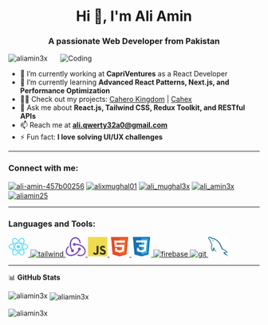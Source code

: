 <h1 align="center">Hi 👋, I'm Ali Amin</h1>
<h3 align="center">A passionate Web Developer from Pakistan</h3>

<img align="right" alt="Coding" width="400" src="https://i.pinimg.com/originals/e4/26/70/e426702edf874b181aced1e2fa5c6cde.gif">

<p align="left"> 
  <img src="https://komarev.com/ghpvc/?username=aliamin3x&label=Profile%20views&color=0e75b6&style=flat" alt="aliamin3x" /> 
</p>

- 🔭 I’m currently working at **CapriVentures** as a React Developer  
- 🌱 I’m currently learning **Advanced React Patterns, Next.js, and Performance Optimization**  
- 👨‍💻 Check out my projects: [Cahero Kingdom](https://github.com/aliamin3x) | [Cahex](https://github.com/aliamin3x)  
- 💬 Ask me about **React.js, Tailwind CSS, Redux Toolkit, and RESTful APIs**  
- 📫 Reach me at **ali.qwerty32a0@gmail.com**  
- ⚡ Fun fact: **I love solving UI/UX challenges**  

---

<h3 align="left">Connect with me:</h3>
<p align="left">
<a href="https://linkedin.com/in/ali-amin-457b00256" target="blank"><img align="center" src="https://raw.githubusercontent.com/rahuldkjain/github-profile-readme-generator/master/src/images/icons/Social/linked-in-alt.svg" alt="ali-amin-457b00256" height="30" width="40" /></a>
<a href="https://fb.com/alixmughal01" target="blank"><img align="center" src="https://raw.githubusercontent.com/rahuldkjain/github-profile-readme-generator/master/src/images/icons/Social/facebook.svg" alt="alixmughal01" height="30" width="40" /></a>
<a href="https://instagram.com/ali_mughal3x" target="blank"><img align="center" src="https://raw.githubusercontent.com/rahuldkjain/github-profile-readme-generator/master/src/images/icons/Social/instagram.svg" alt="ali_mughal3x" height="30" width="40" /></a>
<a href="https://dribbble.com/ali_amin3x" target="blank"><img align="center" src="https://raw.githubusercontent.com/rahuldkjain/github-profile-readme-generator/master/src/images/icons/Social/dribbble.svg" alt="ali_amin3x" height="30" width="40" /></a>
<a href="https://www.behance.net/aliamin25" target="blank"><img align="center" src="https://raw.githubusercontent.com/rahuldkjain/github-profile-readme-generator/master/src/images/icons/Social/behance.svg" alt="aliamin25" height="30" width="40" /></a>
</p>

---

<h3 align="left">Languages and Tools:</h3>
<p align="left"> 
  <a href="https://reactjs.org/" target="_blank" rel="noreferrer"> 
    <img src="https://raw.githubusercontent.com/devicons/devicon/master/icons/react/react-original.svg" alt="react" width="40" height="40"/> 
  </a> 
  <a href="https://tailwindcss.com/" target="_blank" rel="noreferrer"> 
    <img src="https://www.vectorlogo.zone/logos/tailwindcss/tailwindcss-icon.svg" alt="tailwind" width="40" height="40"/> 
  </a>
  <a href="https://redux.js.org/" target="_blank" rel="noreferrer"> 
    <img src="https://raw.githubusercontent.com/devicons/devicon/master/icons/redux/redux-original.svg" alt="redux" width="40" height="40"/> 
  </a> 
  <a href="https://developer.mozilla.org/en-US/docs/Web/JavaScript" target="_blank" rel="noreferrer"> 
    <img src="https://raw.githubusercontent.com/devicons/devicon/master/icons/javascript/javascript-original.svg" alt="javascript" width="40" height="40"/> 
  </a>
  <a href="https://developer.mozilla.org/en-US/docs/HTML" target="_blank" rel="noreferrer"> 
    <img src="https://raw.githubusercontent.com/devicons/devicon/master/icons/html5/html5-original.svg" alt="html5" width="40" height="40"/> 
  </a>
  <a href="https://developer.mozilla.org/en-US/docs/Web/CSS" target="_blank" rel="noreferrer"> 
    <img src="https://raw.githubusercontent.com/devicons/devicon/master/icons/css3/css3-original.svg" alt="css3" width="40" height="40"/> 
  </a>
  <a href="https://firebase.google.com/" target="_blank" rel="noreferrer"> 
    <img src="https://www.vectorlogo.zone/logos/firebase/firebase-icon.svg" alt="firebase" width="40" height="40"/> 
  </a>
  <a href="https://git-scm.com/" target="_blank" rel="noreferrer"> 
    <img src="https://www.vectorlogo.zone/logos/git-scm/git-scm-icon.svg" alt="git" width="40" height="40"/> 
  </a>
  <a href="https://www.mysql.com/" target="_blank" rel="noreferrer"> 
    <img src="https://raw.githubusercontent.com/devicons/devicon/master/icons/mysql/mysql-original.svg" alt="mysql" width="40" height="40"/> 
  </a>
</p>

---

📊 **GitHub Stats**  

<p><img align="left" src="https://github-readme-stats.vercel.app/api/top-langs?username=aliamin3x&show_icons=true&locale=en&layout=compact" alt="aliamin3x" /></p>

<p>&nbsp;<img align="center" src="https://github-readme-stats.vercel.app/api?username=aliamin3x&show_icons=true&locale=en" alt="aliamin3x" /></p>

<p><img align="center" src="https://github-readme-streak-stats.herokuapp.com/?user=aliamin3x&" alt="aliamin3x" /></p>
